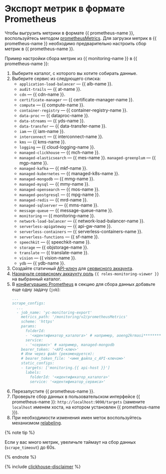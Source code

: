 # Экспорт метрик в формате Prometheus
Чтобы выгрузить метрики в формате {{ prometheus-name }}, воспользуйтесь методом [prometheusMetrics](../../api-ref/MetricsData/prometheusMetrics.md). Для загрузки метрик в {{ prometheus-name }} необходимо предварительно настроить сбор метрик в {{ prometheus-name }}.

Пример настройки сбора метрик из {{ monitoring-name }} в {{ prometheus-name }}:
1. Выберите каталог, с которого вы хотите собирать данные.
1. Выберите сервис из следующего списка:
   - `application-load-balancer` — {{ alb-name }}.
   - `audit-trails` — {{ at-name }}.
   - `cdn` — {{ cdn-name }}.
   - `certificate-manager` — {{ certificate-manager-name }}.
   - `compute` — {{ compute-name }}.
   - `container-registry` — {{ container-registry-name }}.
   - `data-proc` — {{ dataproc-name }}.
   - `data-streams` — {{ yds-name }}.
   - `data-transfer` — {{ data-transfer-name }}.
   - `iam` — {{ iam-name }}.
   - `interconnect` — {{ interconnect-name }}.
   - `kms` — {{ kms-name }}.
   - `logging` — {{ cloud-logging-name }}.
   - `managed-clickhouse` — {{ mch-name }}.
   - `managed-elasticsearch` — {{ mes-name }}.
    `managed-greenplum` — {{ mgp-name }}.
   - `managed-kafka` — {{ mkf-name }}.
   - `managed-kubernetes` — {{ managed-k8s-name }}.
   - `managed-mongodb` — {{ mmg-name }}.
   - `managed-mysql` — {{ mmy-name }}.
   - `managed-opensearch` — {{ mos-name }}.
   - `managed-postgresql` — {{ mpg-name }}.
   - `managed-redis` — {{ mrd-name }}.
   - `managed-sqlserver` — {{ mms-name }}.
   - `message-queue` — {{ message-queue-name }}.
   - `monitoring` — {{ monitoring-name }}.
   - `network-load-balancer` — {{ network-load-balancer-name }}.
   - `serverless-apigateway` — {{ api-gw-name }}.
   - `serverless-containers` — {{ serverless-containers-name }}.
   - `serverless-functions` — {{ sf-name }}.
   - `speechkit` — {{ speechkit-name }}.
   - `storage` — {{ objstorage-name }}.
   - `translate` — {{ translate-name }}.
   - `vision` — {{ vision-name }}.
   - `ydb` — {{ ydb-name }}.
1. Создайте статичный [API-ключ](../../../iam/operations/api-key/create.md) для [сервисного аккаунта](../../../iam/concepts/users/service-accounts).
1. [Назначьте сервисному аккаунту роль](../../../iam/operations/roles/grant#access-to-sa) `{{ roles-monitoring-viewer }}` на выбранный каталог.
1. В [конфигурацию Prometheus](https://prometheus.io/docs/prometheus/latest/configuration/configuration) в секцию для сбора данных добавьте еще одну задачу (`job`):
   ```yaml
   ...
   scrape_configs:
     ...
     - job_name: 'yc-monitoring-export'
       metrics_path: '/monitoring/v2/prometheusMetrics'
       scheme: 'https'
       params:
         folderId:
         - '<идентификатор_каталога>' # например, aoeng2krmasi********
         service:
         - '<сервис>' # например, managed-mongodb
       bearer_token: '<API-ключ>'
       # Или через файл (рекомендуется):
       # bearer_token_file: '<имя_файла_с_API-ключом>'
       static_configs:
       - targets: ['monitoring.{{ api-host }}']
         labels:
           folderId: '<идентификатор_каталога>'
           service: '<идентификатор_сервиса>'
   ```
1. Перезапустите {{ prometheus-name }}.
1. Проверьте сбор данных в пользовательском интерфейсе {{ prometheus-name }}: `http://localhost:9090/targets` (замените `localhost` именем хоста, на котором установлен {{ prometheus-name }}).
1. При необходимости изменения имен меток воспользуйтесь механизмом [relabeling](https://prometheus.io/docs/prometheus/latest/configuration/configuration/#relabel_config).

{% note tip %}

Если у вас много метрик, увеличьте таймаут на сбор данных (`scrape_timeout`) до 60s.

{% endnote %}

{% include [clickhouse-disclaimer](../../../_includes/clickhouse-disclaimer.md) %}
